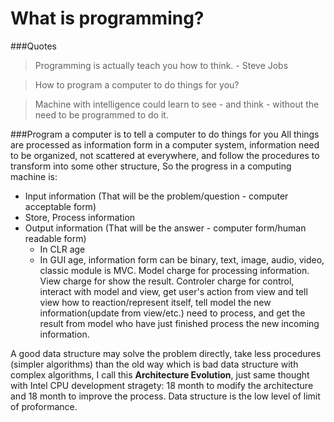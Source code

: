 What is programming?
====================

###Quotes
> Programming is actually teach you how to think. - Steve Jobs  

> How to program a computer to do things for you? 

> Machine with intelligence could learn to see - and think - without the need to be programmed to do it.  

###Program a computer is to tell a computer to do things for you
All things are processed as information form in a computer system, information need to be organized, not scattered at everywhere, and follow the procedures to transform into some other structure,
So the progress in a computing machine is:
* Input information (That will be the problem/question - computer acceptable form)
* Store, Process information 
* Output information (That will be the answer - computer form/human readable form)
  * In CLR age
  * In GUI age, information form can be binary, text, image, audio, video, classic module is MVC. Model charge for processing information. View charge for show the result. Controler charge for control, interact with model and view, get user's action from view and tell view how to reaction/represent itself, tell model the new information(update from view/etc.) need to process, and get the result from model who have just finished process the new incoming information.

A good data structure may solve the problem directly, take less procedures (simpler algorithms) than the old way which is bad data structure with complex algorithms, I call this __Architecture Evolution__, just same thought with Intel CPU development stragety: 18 month to modify the architecture and 18 month to improve the process.
Data structure is the low level of limit of proformance.
